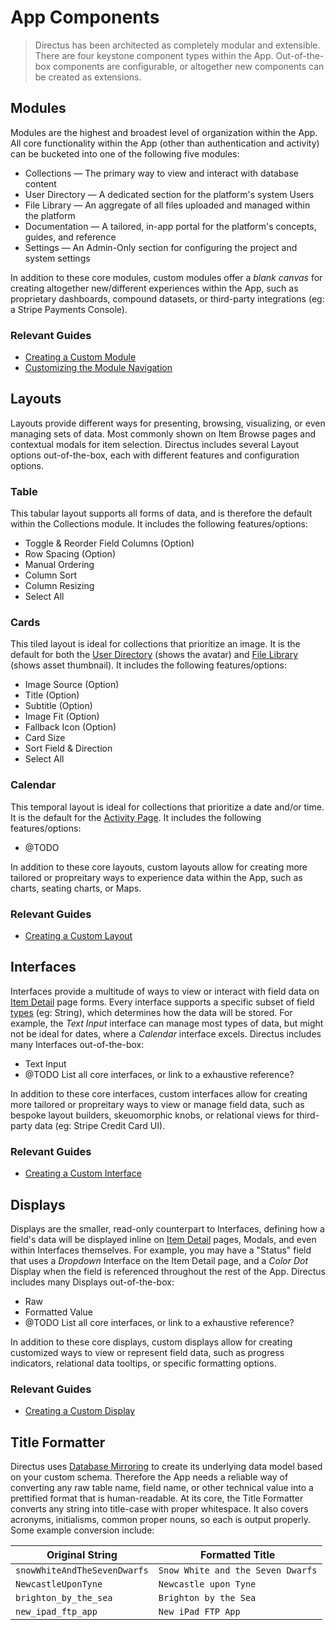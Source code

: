 # App Components

> Directus has been architected as completely modular and extensible. There are four keystone component types within the App. Out-of-the-box components are configurable, or altogether new components can be created as extensions.

## Modules

Modules are the highest and broadest level of organization within the App. All core functionality within the App (other than authentication and activity) can be bucketed into one of the following five modules:

* Collections — The primary way to view and interact with database content
* User Directory — A dedicated section for the platform's system Users
* File Library — An aggregate of all files uploaded and managed within the platform
* Documentation — A tailored, in-app portal for the platform's concepts, guides, and reference
* Settings — An Admin-Only section for configuring the project and system settings

In addition to these core modules, custom modules offer a _blank canvas_ for creating altogether new/different experiences within the App, such as proprietary dashboards, compound datasets, or third-party integrations (eg: a Stripe Payments Console).

### Relevant Guides

* [Creating a Custom Module](#)
* [Customizing the Module Navigation](#)

## Layouts

Layouts provide different ways for presenting, browsing, visualizing, or even managing sets of data. Most commonly shown on Item Browse pages and contextual modals for item selection. Directus includes several Layout options out-of-the-box, each with different features and configuration options.

### Table

This tabular layout supports all forms of data, and is therefore the default within the Collections module. It includes the following features/options:

* Toggle & Reorder Field Columns (Option)
* Row Spacing (Option)
* Manual Ordering
* Column Sort
* Column Resizing
* Select All

### Cards

This tiled layout is ideal for collections that prioritize an image. It is the default for both the [User Directory](#) (shows the avatar) and [File Library](#) (shows asset thumbnail). It includes the following features/options:

* Image Source (Option)
* Title (Option)
* Subtitle (Option)
* Image Fit (Option)
* Fallback Icon (Option)
* Card Size
* Sort Field & Direction
* Select All

### Calendar

This temporal layout is ideal for collections that prioritize a date and/or time. It is the default for the [Activity Page](#). It includes the following features/options:

* @TODO

In addition to these core layouts, custom layouts allow for creating more tailored or propreitary ways to experience data within the App, such as charts, seating charts, or Maps.

### Relevant Guides

* [Creating a Custom Layout](#)

## Interfaces

Interfaces provide a multitude of ways to view or interact with field data on [Item Detail](#) page forms. Every interface supports a specific subset of field [types](#) (eg: String), which determines how the data will be stored. For example, the _Text Input_ interface can manage most types of data, but might not be ideal for dates, where a _Calendar_ interface excels. Directus includes many Interfaces out-of-the-box:

* Text Input
* @TODO List all core interfaces, or link to a exhaustive reference?

In addition to these core interfaces, custom interfaces allow for creating more tailored or propreitary ways to view or manage field data, such as bespoke layout builders, skeuomorphic knobs, or relational views for third-party data (eg: Stripe Credit Card UI).

### Relevant Guides

* [Creating a Custom Interface](#)

## Displays

Displays are the smaller, read-only counterpart to Interfaces, defining how a field's data will be displayed inline on [Item Detail](#) pages, Modals, and even within Interfaces themselves. For example, you may have a "Status" field that uses a _Dropdown_ Interface on the Item Detail page, and a _Color Dot_ Display when the field is referenced throughout the rest of the App. Directus includes many Displays out-of-the-box:

* Raw
* Formatted Value
* @TODO List all core interfaces, or link to a exhaustive reference?

In addition to these core displays, custom displays allow for creating customized ways to view or represent field data, such as progress indicators, relational data tooltips, or specific formatting options.

### Relevant Guides

* [Creating a Custom Display](#)

## Title Formatter

Directus uses [Database Mirroring](#) to create its underlying data model based on your custom schema. Therefore the App needs a reliable way of converting any raw table name, field name, or other technical value into a prettified format that is human-readable. At its core, the Title Formatter converts any string into title-case with proper whitespace. It also covers acronyms, initialisms, common proper nouns, so each is output properly. Some example conversion include:

| Original String | Formatted Title |
|-----------------|-----------------|
| `snowWhiteAndTheSevenDwarfs` | `Snow White and the Seven Dwarfs` |
| `NewcastleUponTyne` | `Newcastle upon Tyne` |
| `brighton_by_the_sea` | `Brighton by the Sea` |
| `new_ipad_ftp_app` | `New iPad FTP App` |
